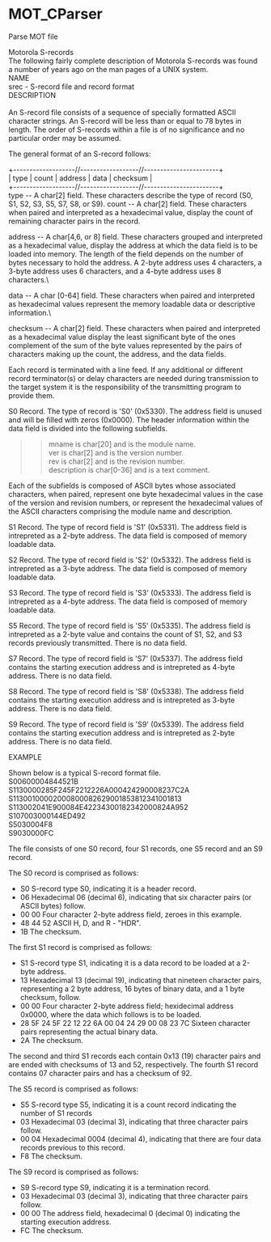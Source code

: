 # MOT_CParser
Parse MOT file

Motorola S-records\
The following fairly complete description of Motorola S-records was found a number of years ago on the man pages of a UNIX system.\
NAME\
srec - S-record file and record format\
DESCRIPTION\
\
An S-record file consists of a sequence of specially formatted ASCII character strings. An S-record will be less than or equal to 78 bytes in length.
The order of S-records within a file is of no significance and no particular order may be assumed.

The general format of an S-record follows:

+-------------------//------------------//-----------------------+<br/>
| type | count | address  |            data           | checksum |<br/>
+-------------------//------------------//-----------------------+<br/>
type -- A char[2] field. These characters describe the type of record (S0, S1, S2, S3, S5, S7, S8, or S9).
count -- A char[2] field. These characters when paired and interpreted as a hexadecimal value, display the count of remaining character pairs in the record.

address -- A char[4,6, or 8] field. These characters grouped and interpreted as a hexadecimal value, display the address at which the data field is to be loaded into memory. The length of the field depends on the number of bytes necessary to hold the address. A 2-byte address uses 4 characters, a 3-byte address uses 6 characters, and a 4-byte address uses 8 characters.\

data -- A char [0-64] field. These characters when paired and interpreted as hexadecimal values represent the memory loadable data or descriptive information.\

checksum -- A char[2] field. These characters when paired and interpreted as a hexadecimal value display the least significant byte of the ones complement of the sum of the byte values represented by the pairs of characters making up the count, the address, and the data fields.

Each record is terminated with a line feed. If any additional or different record terminator(s) or delay characters are needed during transmission to the target system it is the responsibility of the transmitting program to provide them.

S0 Record. The type of record is 'S0' (0x5330). The address field is unused and will be filled with zeros (0x0000). The header information within the data field is divided into the following subfields.

>> mname is char[20] and is the module name.<br/>
>> ver is char[2] and is the version number.<br/>
>> rev is char[2] and is the revision number.<br/>
>> description is char[0-36] and is a text comment.<br/>

Each of the subfields is composed of ASCII bytes whose associated characters, when paired, represent one byte hexadecimal values in the case of the version and revision numbers, or represent the hexadecimal values of the ASCII characters comprising the module name and description.

S1 Record. The type of record field is 'S1' (0x5331). The address field is intrepreted as a 2-byte address. The data field is composed of memory loadable data.

S2 Record. The type of record field is 'S2' (0x5332). The address field is intrepreted as a 3-byte address. The data field is composed of memory loadable data.

S3 Record. The type of record field is 'S3' (0x5333). The address field is intrepreted as a 4-byte address. The data field is composed of memory loadable data.

S5 Record. The type of record field is 'S5' (0x5335). The address field is intrepreted as a 2-byte value and contains the count of S1, S2, and S3 records previously transmitted. There is no data field.

S7 Record. The type of record field is 'S7' (0x5337). The address field contains the starting execution address and is intrepreted as 4-byte address. There is no data field.

S8 Record. The type of record field is 'S8' (0x5338). The address field contains the starting execution address and is intrepreted as 3-byte address. There is no data field.

S9 Record. The type of record field is 'S9' (0x5339). The address field contains the starting execution address and is intrepreted as 2-byte address. There is no data field.

EXAMPLE<br/>

Shown below is a typical S-record format file.<br/>
S00600004844521B<br/>
S1130000285F245F2212226A000424290008237C2A<br/>
S11300100002000800082629001853812341001813<br/>
S113002041E900084E42234300182342000824A952<br/>
S107003000144ED492<br/>
S5030004F8<br/>
S9030000FC<br/>

The file consists of one S0 record, four S1 records, one S5 record and an S9 record.<br/>

The S0 record is comprised as follows:<br/>

* S0 S-record type S0, indicating it is a header record.<br/>
* 06 Hexadecimal 06 (decimal 6), indicating that six character pairs (or ASCII bytes) follow.<br/>
* 00 00 Four character 2-byte address field, zeroes in this example.<br/>
* 48 44 52 ASCII H, D, and R - "HDR".<br/>
* 1B The checksum.<br/>

The first S1 record is comprised as follows:<br/>
* S1 S-record type S1, indicating it is a data record to be loaded at a 2-byte address.<br/>
* 13 Hexadecimal 13 (decimal 19), indicating that nineteen character pairs, representing a 2 byte address, 16 bytes of binary data, and a 1 byte checksum, follow.<br/>
* 00 00 Four character 2-byte address field; hexidecimal address 0x0000, where the data which follows is to be loaded.<br/>
* 28 5F 24 5F 22 12 22 6A 00 04 24 29 00 08 23 7C Sixteen character pairs representing the actual binary data.<br/>
* 2A The checksum.<br/>

The second and third S1 records each contain 0x13 (19) character pairs and are ended with checksums of 13 and 52, respectively. The fourth S1 record contains 07 character pairs and has a checksum of 92.<br/>

The S5 record is comprised as follows:<br/>

* S5 S-record type S5, indicating it is a count record indicating the number of S1 records<br/>
* 03 Hexadecimal 03 (decimal 3), indicating that three character pairs follow.<br/>
* 00 04 Hexadecimal 0004 (decimal 4), indicating that there are four data records previous to this record.<br/>
* F8 The checksum.<br/>

The S9 record is comprised as follows:<br/>

* S9 S-record type S9, indicating it is a termination record.<br/>
* 03 Hexadecimal 03 (decimal 3), indicating that three character pairs follow.<br/>
* 00 00 The address field, hexadecimal 0 (decimal 0) indicating the starting execution address.<br/>
* FC The checksum.<br/>
